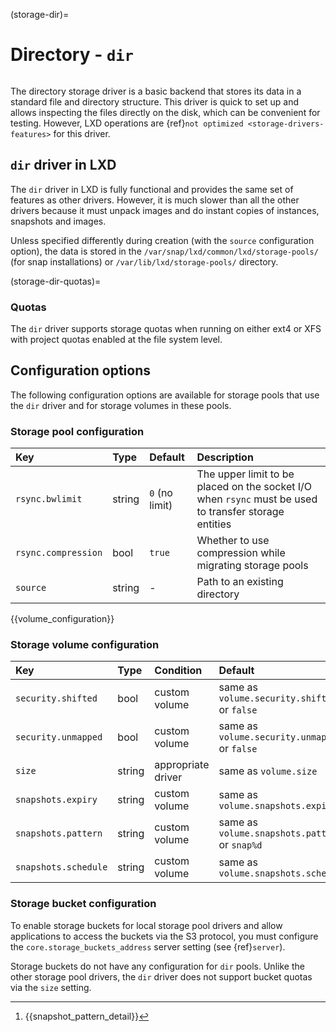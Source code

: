 (storage-dir)=
# Directory - `dir`

```{youtube} https://www.youtube.com/watch?v=imWkPM9GjCY
```

The directory storage driver is a basic backend that stores its data in a standard file and directory structure.
This driver is quick to set up and allows inspecting the files directly on the disk, which can be convenient for testing.
However, LXD operations are {ref}`not optimized <storage-drivers-features>` for this driver.

## `dir` driver in LXD

The `dir` driver in LXD is fully functional and provides the same set of features as other drivers.
However, it is much slower than all the other drivers because it must unpack images and do instant copies of instances, snapshots and images.

Unless specified differently during creation (with the `source` configuration option), the data is stored in the `/var/snap/lxd/common/lxd/storage-pools/` (for snap installations) or `/var/lib/lxd/storage-pools/` directory.

(storage-dir-quotas)=
### Quotas

The `dir` driver supports storage quotas when running on either ext4 or XFS with project quotas enabled at the file system level.

## Configuration options

The following configuration options are available for storage pools that use the `dir` driver and for storage volumes in these pools.

### Storage pool configuration

Key                           | Type                          | Default                                 | Description
:--                           | :---                          | :------                                 | :----------
`rsync.bwlimit`               | string                        | `0` (no limit)                          | The upper limit to be placed on the socket I/O when `rsync` must be used to transfer storage entities
`rsync.compression`           | bool                          | `true`                                  | Whether to use compression while migrating storage pools
`source`                      | string                        | -                                       | Path to an existing directory

{{volume_configuration}}

### Storage volume configuration

Key                     | Type      | Condition                 | Default                                        | Description
:--                     | :---      | :--------                 | :------                                        | :----------
`security.shifted`      | bool      | custom volume             | same as `volume.security.shifted` or `false`   | {{enable_ID_shifting}}
`security.unmapped`     | bool      | custom volume             | same as `volume.security.unmapped` or `false`  | Disable ID mapping for the volume
`size`                  | string    | appropriate driver        | same as `volume.size`                          | Size/quota of the storage volume
`snapshots.expiry`      | string    | custom volume             | same as `volume.snapshots.expiry`              | {{snapshot_expiry_format}}
`snapshots.pattern`     | string    | custom volume             | same as `volume.snapshots.pattern` or `snap%d` | {{snapshot_pattern_format}} [^*]
`snapshots.schedule`    | string    | custom volume             | same as `volume.snapshots.schedule`            | {{snapshot_schedule_format}}

[^*]: {{snapshot_pattern_detail}}

### Storage bucket configuration

To enable storage buckets for local storage pool drivers and allow applications to access the buckets via the S3 protocol, you must configure the `core.storage_buckets_address` server setting (see {ref}`server`).

Storage buckets do not have any configuration for `dir` pools.
Unlike the other storage pool drivers, the `dir` driver does not support bucket quotas via the `size` setting.
